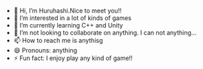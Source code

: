 - 👋 Hi, I’m Huruhashi.Nice to meet you!!
- 👀 I’m interested in a lot of kinds of games
- 🌱 I’m currently learning C++ and Unity
- 💞️ I’m not looking to collaborate on anything. I can not anything...
- 📫 How to reach me is anythisg
- 😄 Pronouns: anything
- ⚡ Fun fact: I enjoy play any kind of game!!

<!---
Huruhashi88/Huruhashi88 is a ✨ special ✨ repository because its `README.md` (this file) appears on your GitHub profile.
You can click the Preview link to take a look at your changes.
--->
